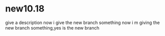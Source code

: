 # new10.18
give a description
now i give the new branch something
now i m giving the new branch something,yes is the new branch
